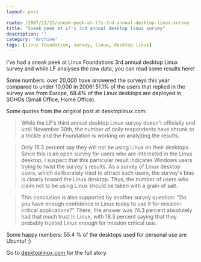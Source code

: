 ```yaml
---
layout: post

route: /2007/11/23/sneak-peek-at-lfs-3rd-annual-desktop-linux-survey
title: "Sneak peek at LF's 3rd annual desktop linux survey"
description: ''
category: 'Archive'
tags: [linux foundation, survey, linux, desktop linux]
---
```


I've had a sneak peek at Linux Foundations 3rd annual desktop Linux survey and
while LF analyses the raw data, you can read some results here!

Some numbers: over 20,000 have answered the surveys this year compared to under
10,000 in 2006! 51.1% of the users that replied in the survey was from Europe,
68.4% of the Linux desktops are deployed in SOHOs (Small Office, Home Office).

Some quotes from the original post at desktoplinux.com:

> While the LF's third annual desktop Linux survey doesn't officially end until
> November 30th, the number of daily respondents have shrunk to a trickle and
> the Foundation is working on analyzing the results.

> Only 16.3 percent say they will not be using Linux on their desktops. Since
> this is an open survey for users who are interested in the Linux desktop, I
> suspect that this particular result indicates Windows users trying to twist
> the survey's results. As a survey of Linux desktop users, which deliberately
> tried to attract such users, the survey's bias is clearly toward the Linux
> desktop. Thus, the number of users who claim not to be using Linux should be
> taken with a grain of salt.

> This conclusion is also supported by another survey question: "Do you have
> enough confidence in Linux today to use it for mission-critical applications?"
> There, the answer was 74.3 percent absolutely had that much trust in Linux,
> with 18.3 percent saying that they probably trusted Linux enough for mission
> critical use.

Some happy numbers: 55.4 % of the desktops used for personal use are Ubuntu! ;)

Go to
<a class="ph" target="_blank" rel="noopener noreferrer" href="http://www.desktoplinux.com/news/NS9488592005.html">desktoplinux.com
</a> for the full story.
